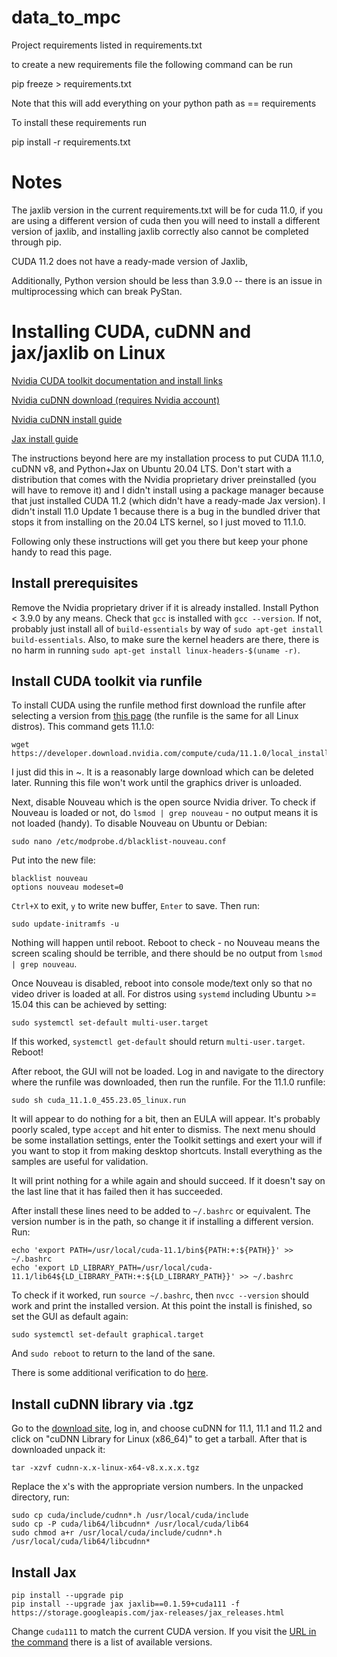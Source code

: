 # data_to_mpc


Project requirements listed in requirements.txt

to create a new requirements file the following command can be run

pip freeze > requirements.txt

Note that this will add everything on your python path as == requirements

To install these requirements run

pip install -r requirements.txt

# Notes

The jaxlib version in the current requirements.txt will be for cuda 11.0, if you are using a different version of cuda then you will need to install a different version of jaxlib, and installing jaxlib correctly also cannot be completed through pip.

CUDA 11.2 does not have a ready-made version of Jaxlib,

Additionally, Python version should be less than 3.9.0 -- there is an issue in multiprocessing which can break PyStan.

# Installing CUDA, cuDNN and jax/jaxlib on Linux

[Nvidia CUDA toolkit documentation and install links](https://developer.nvidia.com/cuda-toolkit-archive)

[Nvidia cuDNN download (requires Nvidia account)](https://developer.nvidia.com/CUDnn)

[Nvidia cuDNN install guide](https://docs.nvidia.com/deeplearning/cudnn/install-guide/)

[Jax install guide](https://github.com/google/jax#installation)

The instructions beyond here are my installation process to put CUDA 11.1.0, cuDNN v8, and Python+Jax on Ubuntu 20.04 LTS. Don't start with a distribution that comes with the Nvidia proprietary driver preinstalled (you will have to remove it) and I didn't install using a package manager because that just installed CUDA 11.2 (which didn't have a ready-made Jax version). I didn't install 11.0 Update 1 because there is a bug in the bundled driver that stops it from installing on the 20.04 LTS kernel, so I just moved to 11.1.0.

Following only these instructions will get you there but keep your phone handy to read this page.

## Install prerequisites 
Remove the Nvidia proprietary driver if it is already installed. Install Python < 3.9.0 by any means. Check that `gcc` is installed with `gcc --version`. If not, probably just install all of `build-essentials` by way of `sudo apt-get install build-essentials`. Also, to make sure the kernel headers are there, there is no harm in running `sudo apt-get install linux-headers-$(uname -r)`.

## Install CUDA toolkit via runfile
To install CUDA using the runfile method first download the runfile after selecting a version from [this page](https://developer.nvidia.com/cuda-toolkit-archive) (the runfile is the same for all Linux distros). This command gets 11.1.0:
```shell
wget https://developer.download.nvidia.com/compute/cuda/11.1.0/local_installers/cuda_11.1.0_455.23.05_linux.run
```
I just did this in ~. It is a reasonably large download which can be deleted later. Running this file won't work until the graphics driver is unloaded.

Next, disable Nouveau which is the open source Nvidia driver. To check if Nouveau is loaded or not, do `lsmod | grep nouveau` - no output means it is not loaded (handy). To disable Nouveau on Ubuntu or Debian: 
```shell
sudo nano /etc/modprobe.d/blacklist-nouveau.conf
```
Put into the new file:
```shell
blacklist nouveau
options nouveau modeset=0
```
`Ctrl+X` to exit, `y` to write new buffer, `Enter` to save. Then run:
```shell
sudo update-initramfs -u
```
Nothing will happen until reboot. Reboot to check - no Nouveau means the screen scaling should be terrible, and there should be no output from `lsmod | grep nouveau`. 

Once Nouveau is disabled, reboot into console mode/text only so that no video driver is loaded at all. For distros using `systemd` including Ubuntu >= 15.04 this can be achieved by setting:
```shell
sudo systemctl set-default multi-user.target
```
If this worked, `systemctl get-default` should return `multi-user.target`. Reboot!

After reboot, the GUI will not be loaded. Log in and navigate to the directory where the runfile was downloaded, then run the runfile. For the 11.1.0 runfile:
```shell
sudo sh cuda_11.1.0_455.23.05_linux.run
```
It will appear to do nothing for a bit, then an EULA will appear. It's probably poorly scaled, type `accept` and hit enter to dismiss. The next menu should be some installation settings, enter the Toolkit settings and exert your will if you want to stop it from making desktop shortcuts. Install everything as the samples are useful for validation. 

It will print nothing for a while again and should succeed. If it doesn't say on the last line that it has failed then it has succeeded. 

After install these lines need to be added to `~/.bashrc` or equivalent. The version number is in the path, so change it if installing a different version. Run:
```shell
echo 'export PATH=/usr/local/cuda-11.1/bin${PATH:+:${PATH}}' >> ~/.bashrc
echo 'export LD_LIBRARY_PATH=/usr/local/cuda-11.1/lib64${LD_LIBRARY_PATH:+:${LD_LIBRARY_PATH}}' >> ~/.bashrc
```
To check if it worked, run `source ~/.bashrc`, then `nvcc --version` should work and print the installed version. At this point the install is finished, so set the GUI as default again:
```shell
sudo systemctl set-default graphical.target
```
And `sudo reboot` to return to the land of the sane.

There is some additional verification to do [here](https://docs.nvidia.com/cuda/archive/11.1.0/cuda-installation-guide-linux/index.html#verify-installation).

## Install cuDNN library via .tgz
Go to the [download site](https://developer.nvidia.com/CUDnn), log in, and choose cuDNN for 11.1, 11.1 and 11.2 and click on "cuDNN Library for Linux (x86_64)" to get a tarball. After that is downloaded unpack it:
```shell
tar -xzvf cudnn-x.x-linux-x64-v8.x.x.x.tgz
```
Replace the x's with the appropriate version numbers. In the unpacked directory, run: 
```shell
sudo cp cuda/include/cudnn*.h /usr/local/cuda/include 
sudo cp -P cuda/lib64/libcudnn* /usr/local/cuda/lib64 
sudo chmod a+r /usr/local/cuda/include/cudnn*.h /usr/local/cuda/lib64/libcudnn*
```

## Install Jax
```shell
pip install --upgrade pip
pip install --upgrade jax jaxlib==0.1.59+cuda111 -f https://storage.googleapis.com/jax-releases/jax_releases.html
```
Change `cuda111` to match the current CUDA version. If you visit the [URL in the command](https://storage.googleapis.com/jax-releases/jax_releases.html) there is a list of available versions.